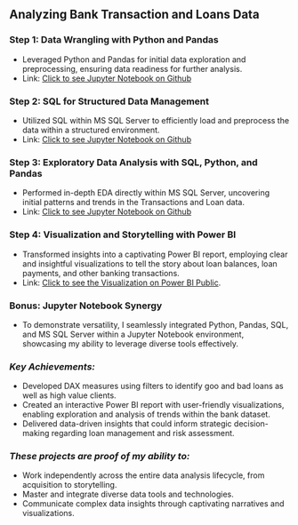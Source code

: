 ## Analyzing Bank Transaction and Loans Data 

### Step 1: Data Wrangling with Python and Pandas
  * Leveraged Python and Pandas for initial data exploration and preprocessing, ensuring data readiness for further analysis.
  * Link: [Click to see Jupyter Notebook on Github](https://github.com/drjohnakinyemi/bank-customers-data-analysis-and-insights/blob/main/jupyter-notebooks/Berka%20Bank%20Data%20Preparation%20-%20Part%201%20in%20Pandas%20and%20Python.ipynb)

### Step 2: SQL for Structured Data Management
  * Utilized SQL within MS SQL Server to efficiently load and preprocess the data within a structured environment.
  * Link: [Click to see Jupyter Notebook on Github](https://github.com/drjohnakinyemi/bank-customers-data-analysis-and-insights/blob/main/jupyter-notebooks/Berka%20Bank%20Data%20Preparation%20-%20Part%202%20in%20SQL.ipynb)

### Step 3: Exploratory Data Analysis with SQL, Python, and Pandas
  * Performed in-depth EDA directly within MS SQL Server, uncovering initial patterns and trends in the Transactions and Loan data.
  * Link: [Click to see Jupyter Notebook on Github](https://github.com/drjohnakinyemi/bank-customers-data-analysis-and-insights/blob/main/jupyter-notebooks/Berka%20Bank%20Exploratory%20Data%20Analysis%20(EDA)%20in%20SQL.ipynb)

### Step 4: Visualization and Storytelling with Power BI
  * Transformed insights into a captivating Power BI report, employing clear and insightful visualizations to tell the story about loan balances, loan payments, and other banking transactions.
  * Link: [Click to see the Visualization on Power BI Public](https://app.powerbi.com/view?r=eyJrIjoiMDM4ZGIzNTgtZjViOS00YTcyLTk3ZjktMzU4MDkwNzU2MjA2IiwidCI6ImJkZTY4MjEzLTdhZDgtNDQyMS1iODdhLTE1YTkyYzk5M2Y1YyJ9).

### Bonus: Jupyter Notebook Synergy

  * To demonstrate versatility, I seamlessly integrated Python, Pandas, SQL, and MS SQL Server within a Jupyter Notebook environment, showcasing my ability to leverage diverse tools effectively.

### *Key Achievements:*

  * Developed DAX measures using filters to identify goo and bad loans as well as high value clients.
  * Created an interactive Power BI report with user-friendly visualizations, enabling exploration and analysis of trends within the bank dataset.
  * Delivered data-driven insights that could inform strategic decision-making regarding loan management and risk assessment.

### *These projects are proof of my ability to:*

  * Work independently across the entire data analysis lifecycle, from acquisition to storytelling.
  * Master and integrate diverse data tools and technologies.
  * Communicate complex data insights through captivating narratives and visualizations.
